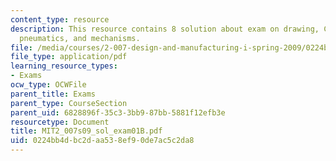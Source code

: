 ```yaml
---
content_type: resource
description: This resource contains 8 solution about exam on drawing, CAD, motors,
  pneumatics, and mechanisms.
file: /media/courses/2-007-design-and-manufacturing-i-spring-2009/0224bb4dbc2daa538ef90de7ac5c2da8_MIT2_007s09_sol_exam01B.pdf
file_type: application/pdf
learning_resource_types:
- Exams
ocw_type: OCWFile
parent_title: Exams
parent_type: CourseSection
parent_uid: 6828896f-35c3-3bb9-87bb-5881f12efb3e
resourcetype: Document
title: MIT2_007s09_sol_exam01B.pdf
uid: 0224bb4d-bc2d-aa53-8ef9-0de7ac5c2da8
---
```

